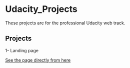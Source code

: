 # Udacity_Projects
These projects are for the professional Udacity web track.
## Projects
1- Landing page
 
[See the page directly from here](https://msh-web.github.io/Udacity_Projects)
